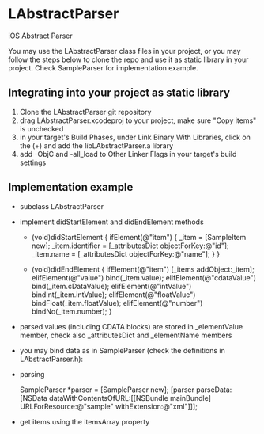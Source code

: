 LAbstractParser
===============

iOS Abstract Parser

You may use the LAbstractParser class files in your project, or you may follow the steps below to clone the repo and use it as static library in your project. Check SampleParser for implementation example.

Integrating into your project as static library
-----------------------------------------------

1. Clone the LAbstractParser git repository
2. drag LAbstractParser.xcodeproj to your project, make sure "Copy items" is unchecked
3. in your target's Build Phases, under Link Binary With Libraries, click on the (+) and add the libLAbstractParser.a library
4. add -ObjC and -all_load to Other Linker Flags in your target's build settings

Implementation example
----------------------

- subclass LAbstractParser
- implement didStartElement and didEndElement methods

    - (void)didStartElement
    {
        ifElement(@"item")
        {
           _item = [SampleItem new];
           _item.identifier = [_attributesDict objectForKey:@"id"];
           _item.name = [_attributesDict objectForKey:@"name"];
        }
    }
    
    - (void)didEndElement
    {
        ifElement(@"item") [_items addObject:_item];
        elifElement(@"value") bind(_item.value);
        elifElement(@"cdataValue") bind(_item.cDataValue);
        elifElement(@"intValue") bindInt(_item.intValue);
        elifElement(@"floatValue") bindFloat(_item.floatValue);
        elifElement(@"number") bindNo(_item.number);
    }

- parsed values (including CDATA blocks) are stored in _elementValue member, check also _attributesDict and _elementName members
- you may bind data as in SampleParser (check the definitions in LAbstractParser.h):

- parsing

    SampleParser *parser = [SampleParser new];
    [parser parseData:[NSData dataWithContentsOfURL:[[NSBundle mainBundle] URLForResource:@"sample" withExtension:@"xml"]]];

- get items using the itemsArray property
